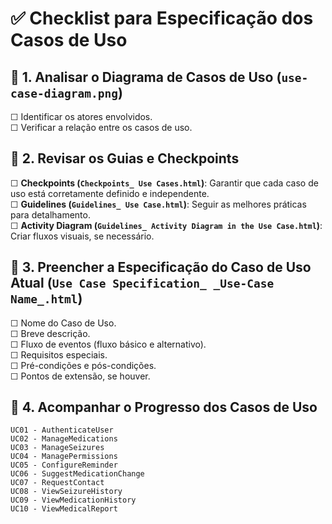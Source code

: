 # ✅ **Checklist para Especificação dos Casos de Uso**  

## 📌 **1. Analisar o Diagrama de Casos de Uso (`use-case-diagram.png`)**  
☐ Identificar os atores envolvidos.  
☐ Verificar a relação entre os casos de uso.  

## 📌 **2. Revisar os Guias e Checkpoints**  
☐ **Checkpoints (`Checkpoints_ Use Cases.html`)**: Garantir que cada caso de uso está corretamente definido e independente.  
☐ **Guidelines (`Guidelines_ Use Case.html`)**: Seguir as melhores práticas para detalhamento.  
☐ **Activity Diagram (`Guidelines_ Activity Diagram in the Use Case.html`)**: Criar fluxos visuais, se necessário.  

## 📌 **3. Preencher a Especificação do Caso de Uso Atual (`Use Case Specification_ _Use-Case Name_.html`)**  
☐ Nome do Caso de Uso.  
☐ Breve descrição.  
☐ Fluxo de eventos (fluxo básico e alternativo).  
☐ Requisitos especiais.  
☐ Pré-condições e pós-condições.  
☐ Pontos de extensão, se houver.  

## 📌 **4. Acompanhar o Progresso dos Casos de Uso**  
	UC01 - AuthenticateUser
    UC02 - ManageMedications
    UC03 - ManageSeizures
	UC04 - ManagePermissions
    UC05 - ConfigureReminder
    UC06 - SuggestMedicationChange
	UC07 - RequestContact
    UC08 - ViewSeizureHistory
    UC09 - ViewMedicationHistory
    UC10 - ViewMedicalReport

